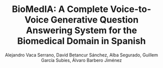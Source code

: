 ---
paperId: 6
author: Alejandro Vaca Serrano, David Betancur Sánchez, Alba Segurado, Guillem García Subies, Álvaro Barbero Jiménez
publicationauthor: Vaca Serrano, A. et al.
title: "BioMedIA: A Complete Voice-to-Voice Generative Question Answering System for the Biomedical Domain in Spanish"
pdf: --
poster: 
alt: --
type: 
topic: 
subtopic: 
link: 
conference: naacl
year: 2022
tags: naacl-2022
location: Seattle, Washington
---
